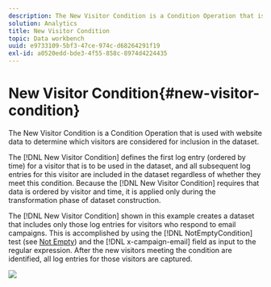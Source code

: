 ```yaml
---
description: The New Visitor Condition is a Condition Operation that is used with website data to determine which visitors are considered for inclusion in the dataset.
solution: Analytics
title: New Visitor Condition
topic: Data workbench
uuid: e9733109-5bf3-47ce-974c-d68264291f19
exl-id: a0520edd-bde3-4f55-858c-8974d4224435
---
```

# New Visitor Condition{#new-visitor-condition}

The New Visitor Condition is a Condition Operation that is used with website data to determine which visitors are considered for inclusion in the dataset.

 The [!DNL New Visitor Condition] defines the first log entry (ordered by time) for a visitor that is to be used in the dataset, and all subsequent log entries for this visitor are included in the dataset regardless of whether they meet this condition. Because the [!DNL New Visitor Condition] requires that data is ordered by visitor and time, it is applied only during the transformation phase of dataset construction.

The [!DNL New Visitor Condition] shown in this example creates a dataset that includes only those log entries for visitors who respond to email campaigns. This is accomplished by using the [!DNL NotEmptyCondition] test (see [Not Empty](../../../../home/c-dataset-const-proc/c-conditions/c-test-ops/c-test-op-con.md#section-1decb9d887894073a1b6b3d985729ac8)) and the [!DNL x-campaign-email] field as input to the regular expression. After the new visitors meeting the condition are identified, all log entries for those visitors are captured.

![](assets/cfg_Transformation_NewVisitorCondition.png)
